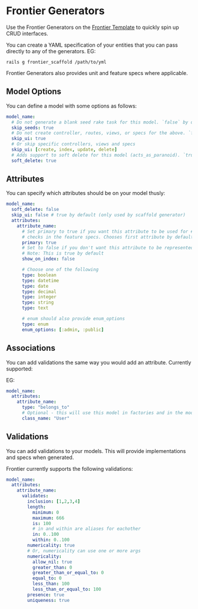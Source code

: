 # Frontier Generators

Use the Frontier Generators on the [Frontier Template](https://github.com/thefrontiergroup/rails-template) to quickly spin up CRUD interfaces.

You can create a YAML specification of your entities that you can pass directly to any of the generators. EG:

```
rails g frontier_scaffold /path/to/yml
```

Frontier Generators also provides unit and feature specs where applicable.

## Model Options

You can define a model with some options as follows:

```yaml
model_name:
  # Do not generate a blank seed rake task for this model. `false` by default.
  skip_seeds: true
  # Do not create controller, routes, views, or specs for the above. `false` by default.
  skip_ui: true
  # Or skip specific controllers, views and specs
  skip_ui: [create, index, update, delete]
  # Adds support to soft delete for this model (acts_as_paranoid). `true` by default
  soft_delete: true
```

## Attributes

You can specify which attributes should be on your model thusly:

```yaml
model_name:
  soft_delete: false
  skip_ui: false # true by default (only used by scaffold generator)
  attributes:
    attribute_name:
      # Set primary to true if you want this attribute to be used for #to_s and for
      # checks in the feature specs. Chooses first attribute by default.
      primary: true
      # Set to false if you don't want this attribute to be represented on the index
      # Note: This is true by default
      show_on_index: false

      # Choose one of the following
      type: boolean
      type: datetime
      type: date
      type: decimal
      type: integer
      type: string
      type: text

      # enum should also provide enum_options
      type: enum
      enum_options: [:admin, :public]
```

## Associations

You can add validations the same way you would add an attribute. Currently supported:

EG:

```yaml
model_name:
  attributes:
    attribute_name:
      type: "belongs_to"
      # Optional - this will use this model in factories and in the model
      class_name: "User"
```

## Validations

You can add validations to your models. This will provide implementations and specs when generated.

Frontier currently supports the following validations:

```yaml
model_name:
  attributes:
    attribute_name:
      validates:
        inclusion: [1,2,3,4]
        length:
          minimum: 0
          maximum: 666
          is: 100
          # in and within are aliases for eachother
          in: 0..100
          within: 0..100
        numericality: true
        # Or, numericality can use one or more args
        numericality:
          allow_nil: true
          greater_than: 0
          greater_than_or_equal_to: 0
          equal_to: 0
          less_than: 100
          less_than_or_equal_to: 100
        presence: true
        uniqueness: true
```
